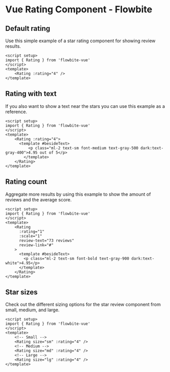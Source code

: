 <script setup>
import RatingExample from './rating/examples/RatingExample.vue'
import RatingWithTextExample from './rating/examples/RatingWithTextExample.vue'
import RatingCountExample from './rating/examples/RatingCountExample.vue'
import RatingStarSizesExample from './rating/examples/RatingStarSizesExample.vue'
</script>
# Vue Rating Component - Flowbite

## Default rating
Use this simple example of a star rating component for showing review results.
```vue
<script setup>
import { Rating } from 'flowbite-vue'
</script>
<template>
    <Rating :rating="4" />
</template>
```

<RatingExample />

## Rating with text
If you also want to show a text near the stars you can use this example as a reference.
```vue
<script setup>
import { Rating } from 'flowbite-vue'
</script>
<template>
    <Rating :rating="4">
      <template #besideText>
          <p class="ml-2 text-sm font-medium text-gray-500 dark:text-gray-400">4.95 out of 5</p>
        </template>
    </Rating>
</template>
```

<RatingWithTextExample />

## Rating count
Aggregate more results by using this example to show the amount of reviews and the average score.
```vue
<script setup>
import { Rating } from 'flowbite-vue'
</script>
<template>
    <Rating
      :rating="1"
      :scale="1"
      review-text="73 reviews"
      review-link="#"
    >
      <template #besideText>
        <p class="ml-2 text-sm font-bold text-gray-900 dark:text-white">4.95</p>
      </template>
    </Rating>
</template>
```

<RatingCountExample />

## Star sizes
Check out the different sizing options for the star review component from small, medium, and large.
```vue
<script setup>
import { Rating } from 'flowbite-vue'
</script>
<template>
    <!-- Small -->
    <Rating size="sm" :rating="4" />
    <!-- Medium -->
    <Rating size="md" :rating="4" />
    <!-- Large -->
    <Rating size="lg" :rating="4" />
</template>
```

<RatingStarSizesExample />
